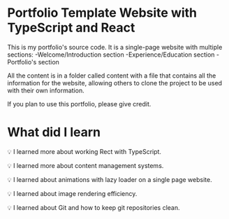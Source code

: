# Portfolio Template Website with TypeScript and React

This is my portfolio's source code. It is a single-page website with multiple sections:
	-Welcome/Introduction section
	-Experience/Education section
	-Portfolio's section

All the content is in a folder called content with a file that contains all the information for the website, allowing others to clone the project to be used with their own information.

If you plan to use this portfolio, please give credit.

# What did I learn

💡 I learned more about working Rect with TypeScript.

💡 I learned more about content management systems.

💡 I learned about animations with lazy loader on a single page website.

💡 I learned about image rendering efficiency.

💡 I learned about Git and how to keep git repositories clean.